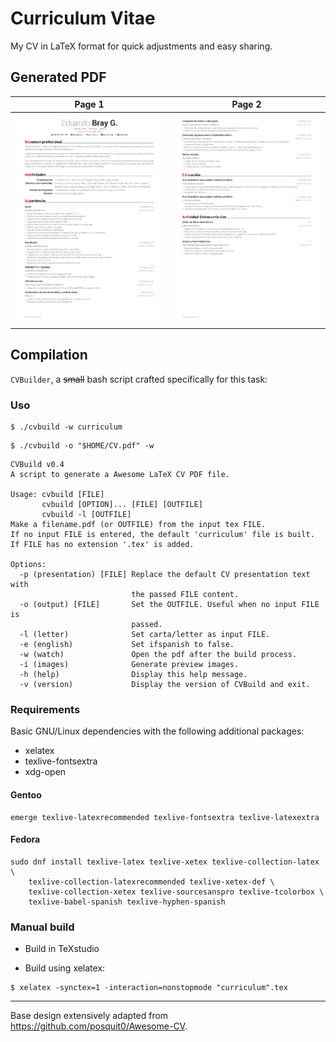 # Curriculum Vitae

My CV in LaTeX format for quick adjustments and easy sharing.

## Generated PDF

|                                                   Page 1                                                   |                                                   Page 2                                                   |
| :--------------------------------------------------------------------------------------------------------: | :--------------------------------------------------------------------------------------------------------: |
| [![Download PDF](images/preview-1.png?raw=true)](curriculum.pdf?raw=true "Click to download the full PDf") | [![Download PDF](images/preview-2.png?raw=true)](curriculum.pdf?raw=true "Click to Download the full PDF") |

## Compilation

`CVBuilder`, a ~~small~~ bash script crafted specifically for this task:

### Uso

```command
$ ./cvbuild -w curriculum
```

```command
$ ./cvbuild -o "$HOME/CV.pdf" -w
```

```command
CVBuild v0.4
A script to generate a Awesome LaTeX CV PDF file.

Usage: cvbuild [FILE]
       cvbuild [OPTION]... [FILE] [OUTFILE]
       cvbuild -l [OUTFILE]
Make a filename.pdf (or OUTFILE) from the input tex FILE.
If no input FILE is entered, the default 'curriculum' file is built.
If FILE has no extension '.tex' is added.

Options:
  -p (presentation) [FILE] Replace the default CV presentation text with
                           the passed FILE content.
  -o (output) [FILE]       Set the OUTFILE. Useful when no input FILE is
                           passed.
  -l (letter)              Set carta/letter as input FILE.
  -e (english)             Set ifspanish to false.
  -w (watch)               Open the pdf after the build process.
  -i (images)              Generate preview images.
  -h (help)                Display this help message.
  -v (version)             Display the version of CVBuild and exit.
```

### Requirements

Basic GNU/Linux dependencies with the following additional packages:

- xelatex
- texlive-fontsextra
- xdg-open

#### Gentoo

```command
emerge texlive-latexrecommended texlive-fontsextra texlive-latexextra
```

#### Fedora

```command
sudo dnf install texlive-latex texlive-xetex texlive-collection-latex \
    texlive-collection-latexrecommended texlive-xetex-def \
    texlive-collection-xetex texlive-sourcesanspro texlive-tcolorbox \
    texlive-babel-spanish texlive-hyphen-spanish
```

### Manual build

- Build in TeXstudio

- Build using xelatex:

```command
$ xelatex -synctex=1 -interaction=nonstopmode "curriculum".tex
```

---

Base design extensively adapted from https://github.com/posquit0/Awesome-CV.
